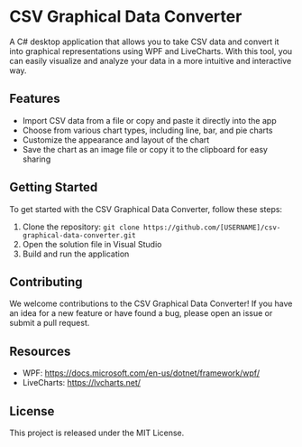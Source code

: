 # CSV Graphical Data Converter

A C# desktop application that allows you to take CSV data and convert it into graphical representations using WPF and LiveCharts. With this tool, you can easily visualize and analyze your data in a more intuitive and interactive way.

## Features

- Import CSV data from a file or copy and paste it directly into the app
- Choose from various chart types, including line, bar, and pie charts
- Customize the appearance and layout of the chart
- Save the chart as an image file or copy it to the clipboard for easy sharing

## Getting Started

To get started with the CSV Graphical Data Converter, follow these steps:

1. Clone the repository: `git clone https://github.com/[USERNAME]/csv-graphical-data-converter.git`
2. Open the solution file in Visual Studio
3. Build and run the application

## Contributing

We welcome contributions to the CSV Graphical Data Converter! If you have an idea for a new feature or have found a bug, please open an issue or submit a pull request.

## Resources

- WPF: https://docs.microsoft.com/en-us/dotnet/framework/wpf/
- LiveCharts: https://lvcharts.net/

## License

This project is released under the MIT License.

